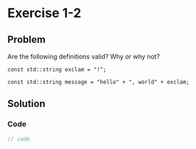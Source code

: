# Exercise 1-2

## Problem
Are the following definitions valid? Why or why not?

`const std::string exclam = "!";`

`const std::string message = "hello" + ", world" + exclam;`

## Solution

### Code
```Cpp
// code
```
